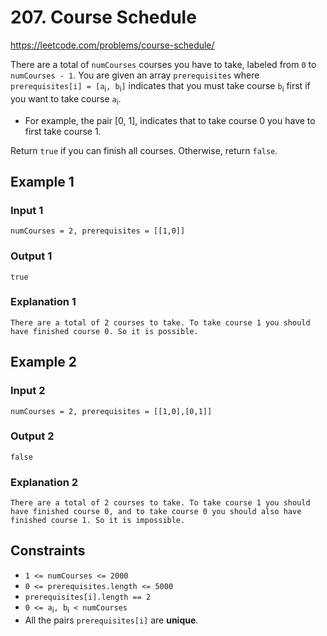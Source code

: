 # 207. Course Schedule

<https://leetcode.com/problems/course-schedule/>

There are a total of `numCourses` courses you have to take, labeled from `0` to `numCourses - 1`. You are given an array `prerequisites` where `prerequisites[i] = [a`<sub>i</sub>`, b`<sub>i</sub>`]` indicates that you must take course `b`<sub>i</sub> first if you want to take course `a`<sub>i</sub>.

- For example, the pair [0, 1], indicates that to take course 0 you have to first take course 1.

Return `true` if you can finish all courses. Otherwise, return `false`.

## Example 1

### Input 1

    numCourses = 2, prerequisites = [[1,0]]

### Output 1

    true

### Explanation 1

    There are a total of 2 courses to take. To take course 1 you should have finished course 0. So it is possible.

## Example 2

### Input 2

    numCourses = 2, prerequisites = [[1,0],[0,1]]

### Output 2

    false

### Explanation 2

    There are a total of 2 courses to take. To take course 1 you should have finished course 0, and to take course 0 you should also have finished course 1. So it is impossible.

## Constraints

- `1 <= numCourses <= 2000`
- `0 <= prerequisites.length <= 5000`
- `prerequisites[i].length == 2`
- `0 <= a`<sub>i</sub>`, b`<sub>i</sub>` < numCourses`
- All the pairs `prerequisites[i]` are **unique**.
